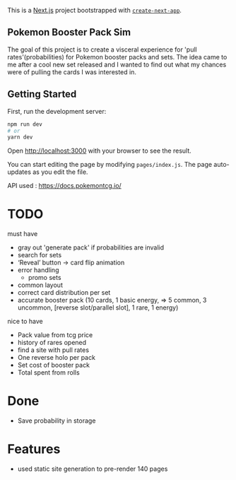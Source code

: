 This is a [Next.js](https://nextjs.org/) project bootstrapped with [`create-next-app`](https://github.com/vercel/next.js/tree/canary/packages/create-next-app).

## Pokemon Booster Pack Sim
The goal of this project is to create a visceral experience for 'pull rates'(probabilities) for Pokemon booster packs and sets. The idea came to me after a cool new set released and I wanted to find out what my chances were of pulling the cards I was interested in.

## Getting Started

First, run the development server:

```bash
npm run dev
# or
yarn dev
```

Open [http://localhost:3000](http://localhost:3000) with your browser to see the result.

You can start editing the page by modifying `pages/index.js`. The page auto-updates as you edit the file.

API used : https://docs.pokemontcg.io/

# TODO
must have
- gray out 'generate pack' if probabilities are invalid
- search for sets
- ‘Reveal’ button -> card flip animation
- error handling
    - promo sets
- common layout
- correct card distribution per set
- accurate booster pack (10 cards, 1 basic energy, => 5 common, 3 uncommon, [reverse slot/parallel slot], 1 rare, 1 energy)

nice to have
- Pack value from tcg price
- history of rares opened
- find a site with pull rates
- One reverse holo per pack
- Set cost of booster pack 
- Total spent from rolls

# Done
- Save probability in storage

# Features
- used static site generation to pre-render 140 pages